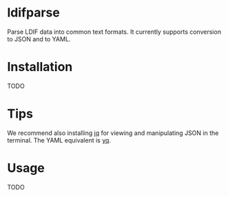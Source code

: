 # ldifparse
Parse LDIF data into common text formats. It currently supports conversion to JSON and to YAML.

# Installation

TODO

# Tips

We recommend also installing [jq](https://jqlang.github.io/jq/) for viewing and manipulating JSON in the terminal.
The YAML equivalent is [yq](https://github.com/mikefarah/yq).

# Usage

TODO

